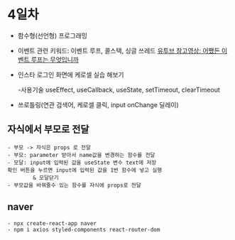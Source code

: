 # 4일차

- 함수형(선언형) 프로그래밍

- 이벤트 관련 키워드: 이벤트 루프, 콜스택, 싱글 쓰레드
  [유투브 참고영상: 어쨌든 이벤트 루프는 무엇입니까](https://www.youtube.com/watch?v=8aGhZQkoFbQ)

- 인스타 로그인 화면에 케로셀 실습 해보기

  -사용기술 useEffect, useCallback, useState, setTimeout, clearTimeout

- 쓰로틀링(연관 검색어, 케로셀 클릭, input onChange 딜레이)

## 자식에서 부모로 전달

    - 부모 -> 자식은 props 로 전달
    - 부모: parameter 받아서 name값을 변경하는 함수를 전달
    - 모달: input에 입력된 값을 useState 변수 text에 저장
    확인 버튼을 누르면 input에 입력된 값을 1번 함수에 넣고 실행
            & 모달닫기
    - 부모값을 바꿔줄수 있는 함수를 자식에 props로 전달

## naver

    - npx create-react-app naver
    - npm i axios styled-components react-router-dom
